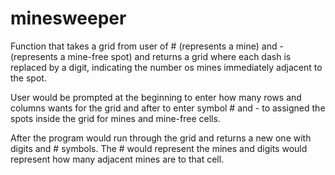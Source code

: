 # minesweeper
Function that takes a grid from user of # (represents a mine) and - (represents a mine-free spot) and returns a grid where each dash is replaced by a digit, indicating the number os mines immediately adjacent to the spot.

User would be prompted at the beginning to enter how many rows and columns wants for the grid and after to enter symbol # and - to assigned the spots inside the grid for mines and mine-free cells.

After the program would run through the grid and returns a new one with digits and # symbols.
The # would represent the mines and digits would represent how many adjacent mines are to that cell.
